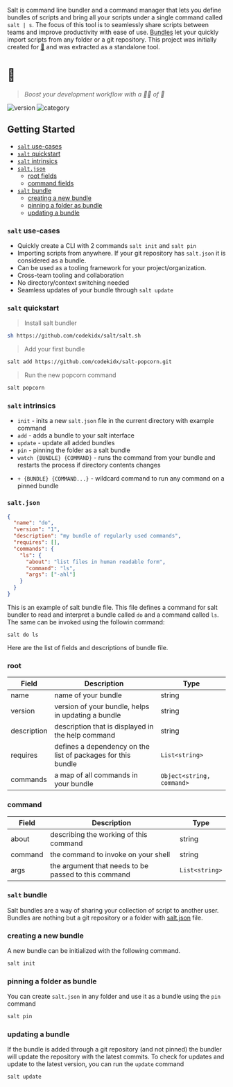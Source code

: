 Salt is command line bundler and a command manager that lets you define bundles
of scripts and bring all your scripts under a single command called `salt | s`.
The focus of this tool is to seamlessly share scripts between teams and improve
productivity with ease of use. [Bundles](#salt-bundle) let your quickly import
scripts from any folder or a git repository. This project was initially created
for [🍿](https://github.com/codekidx/popcorn) and was extracted as a standalone
tool.

# 🧂

> _Boost your development workflow with a 🤏🏻 of 🧂_

![version](https://img.shields.io/badge/version-v0.1.0-orange)
![category](https://img.shields.io/badge/beta-teal)

## Getting Started

- [`salt` use-cases](#salt-use-cases)
- [`salt` quickstart](#salt-quickstart)
- [`salt` intrinsics](#salt-intrinsics)
- [`salt.json`](#saltjson)
  - [root fields](#root)
  - [command fields](#command)
- [`salt` bundle](#salt-bundle)
  - [creating a new bundle](#creating-a-new-bundle)
  - [pinning a folder as bundle](#pinning-a-folder-as-bundle)
  - [updating a bundle](#updating-a-bundle)

### `salt` use-cases

- Quickly create a CLI with 2 commands `salt init` and `salt pin`
- Importing scripts from anywhere. If your git repository has `salt.json` it is
  considered as a bundle.
- Can be used as a tooling framework for your project/organization.
- Cross-team tooling and collaboration
- No directory/context switching needed
- Seamless updates of your bundle through `salt update`

### `salt` quickstart

> Install salt bundler

```sh
sh https://github.com/codekidx/salt/salt.sh
```

> Add your first bundle

```sh
salt add https://github.com/codekidx/salt-popcorn.git
```

> Run the new popcorn command

```sh
salt popcorn
```

### `salt` intrinsics

- `init` - inits a new `salt.json` file in the current directory with example
  command
- `add` - adds a bundle to your salt interface
- `update` - update all added bundles
- `pin` - pinning the folder as a salt bundle
- `watch {BUNDLE} {COMMAND}` - runs the command from your bundle and restarts
  the process if directory contents changes

<!-- - `install` - install the package `VALUE` -->

- `+ {BUNDLE} {COMMAND...}` - wildcard command to run any command on a pinned
  bundle

### `salt.json`

```json
{
  "name": "do",
  "version": "1",
  "description": "my bundle of regularly used commands",
  "requires": [],
  "commands": {
    "ls": {
      "about": "list files in human readable form",
      "command": "ls",
      "args": ["-ahl"]
    }
  }
}
```

This is an example of salt bundle file. This file defines a command for salt
bundler to read and interpret a bundle called `do` and a command called `ls`.
The same can be invoked using the followin command:

```
salt do ls
```

Here are the list of fields and descriptions of bundle file.

### root

| Field       | Description                                                  | Type                      |
| ----------- | ------------------------------------------------------------ | ------------------------- |
| name        | name of your bundle                                          | string                    |
| version     | version of your bundle, helps in updating a bundle           | string                    |
| description | description that is displayed in the help command            | string                    |
| requires    | defines a dependency on the list of packages for this bundle | `List<string>`            |
| commands    | a map of all commands in your bundle                         | `Object<string, command>` |

### command

| Field   | Description                                          | Type           |
| ------- | ---------------------------------------------------- | -------------- |
| about   | describing the working of this command               | string         |
| command | the command to invoke on your shell                  | string         |
| args    | the argument that needs to be passed to this command | `List<string>` |

### `salt` bundle

Salt bundles are a way of sharing your collection of script to another user.
Bundles are nothing but a git repository or a folder with [salt.json](#saltjson)
file.

### creating a new bundle

A new bundle can be initialized with the following command.

```sh
salt init
```

### pinning a folder as bundle

You can create `salt.json` in any folder and use it as a bundle using the `pin`
command

```sh
salt pin
```

### updating a bundle

If the bundle is added through a git repository (and not pinned) the bundler
will update the repository with the latest commits. To check for updates and
update to the latest version, you can run the `update` command

```sh
salt update
```
